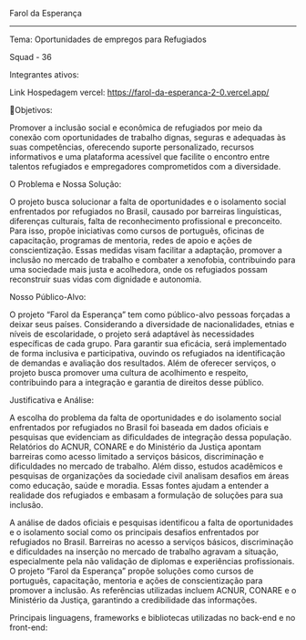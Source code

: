 Farol da Esperança
_______________________________________________________
Tema: Oportunidades de empregos para Refugiados

Squad - 36

Integrantes ativos:

Link
Hospedagem vercel: https://farol-da-esperanca-2-0.vercel.app/

🎯Objetivos:

Promover a inclusão social e econômica de refugiados por meio da conexão com oportunidades de trabalho dignas, seguras e adequadas às suas competências, oferecendo suporte personalizado, recursos informativos e uma plataforma acessível que facilite o encontro entre talentos refugiados e empregadores comprometidos com a diversidade.

O Problema e Nossa Solução:

O projeto busca solucionar a falta de oportunidades e o isolamento social enfrentados por refugiados no Brasil, causado por barreiras linguísticas, diferenças culturais, falta de reconhecimento profissional e preconceito. Para isso, propõe iniciativas como cursos de português, oficinas de capacitação, programas de mentoria, redes de apoio e ações de conscientização. Essas medidas visam facilitar a adaptação, promover a inclusão no mercado de trabalho e combater a xenofobia, contribuindo para uma sociedade mais justa e acolhedora, onde os refugiados possam reconstruir suas vidas com dignidade e autonomia.

Nosso Público-Alvo:

O projeto “Farol da Esperança” tem como público-alvo pessoas forçadas a deixar seus países. Considerando a diversidade de nacionalidades, etnias e níveis de escolaridade, o projeto será adaptável às necessidades específicas de cada grupo. Para garantir sua eficácia, será implementado de forma inclusiva e participativa, ouvindo os refugiados na identificação de demandas e avaliação dos resultados. Além de oferecer serviços, o projeto busca promover uma cultura de acolhimento e respeito, contribuindo para a integração e garantia de direitos desse público.

Justificativa e Análise:

A escolha do problema da falta de oportunidades e do isolamento social enfrentados por refugiados no Brasil foi baseada em dados oficiais e pesquisas que evidenciam as dificuldades de integração dessa população. Relatórios do ACNUR, CONARE e do Ministério da Justiça apontam barreiras como acesso limitado a serviços básicos, discriminação e dificuldades no mercado de trabalho. Além disso, estudos acadêmicos e pesquisas de organizações da sociedade civil analisam desafios em áreas como educação, saúde e moradia. Essas fontes ajudam a entender a realidade dos refugiados e embasam a formulação de soluções para sua inclusão.

A análise de dados oficiais e pesquisas identificou a falta de oportunidades e o isolamento social como os principais desafios enfrentados por refugiados no Brasil. Barreiras no acesso a serviços básicos, discriminação e dificuldades na inserção no mercado de trabalho agravam a situação, especialmente pela não validação de diplomas e experiências profissionais. O projeto “Farol da Esperança” propõe soluções como cursos de português, capacitação, mentoria e ações de conscientização para promover a inclusão. As referências utilizadas incluem ACNUR, CONARE e o Ministério da Justiça, garantindo a credibilidade das informações.

Principais linguagens, frameworks e bibliotecas utilizadas no
back-end e no front-end:

